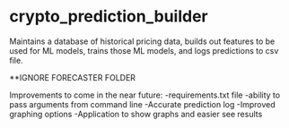# crypto_prediction_builder
Maintains a database of historical pricing data, builds out features to be used for ML models, trains those ML models, and logs predictions to csv file.

**IGNORE FORECASTER FOLDER

Improvements to come in the near future:
-requirements.txt file
-ability to pass arguments from command line
-Accurate prediction log
-Improved graphing options
-Application to show graphs and easier see results
